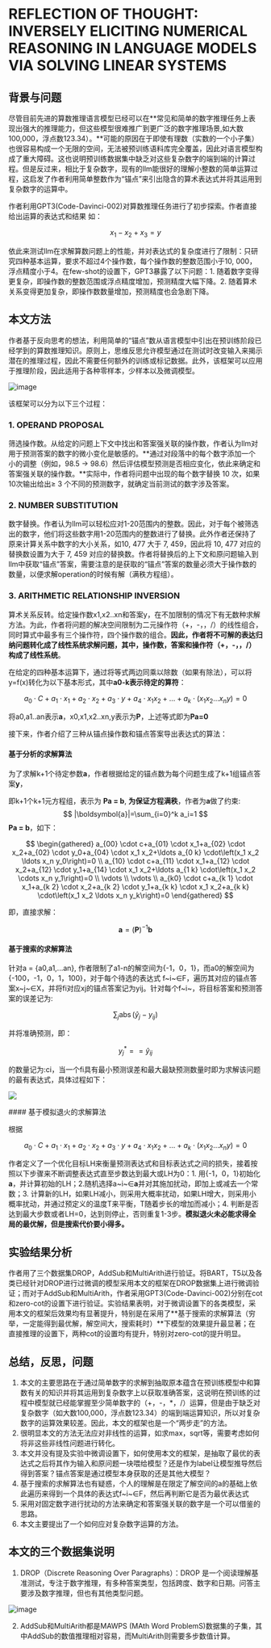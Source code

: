 # REFLECTION OF THOUGHT: INVERSELY ELICITING NUMERICAL REASONING IN LANGUAGE MODELS VIA SOLVING LINEAR SYSTEMS

## 背景与问题

尽管目前先进的算数推理语言模型已经可以在**常见和简单的数字推理任务上表现出强大的推理能力，但这些模型很难推广到更广泛的数字推理场景,如大数100,000，浮点数123.34）。**可能的原因在于即使有理数（实数的一个小子集）也很容易构成一个无限的空间，无法被预训练语料库完全覆盖，因此对语言模型构成了重大障碍。这也说明预训练数据集中缺乏对这些复杂数字的端到端的计算过程。但是反过来，相比于复杂数字，现有的llm能很好的理解小整数的简单运算过程，这启发了作者利用简单整数作为“锚点”来引出隐含的算术表达式并将其运用到复杂数字的运算中。

作者利用GPT3(Code-Davinci-002)对算数推理任务进行了初步探索。作者直接给出运算的表达式和结果 如：
					
$$
x_1-x_2+x_3=y
$$

依此来测试llm在求解算数问题上的性能，并对表达式的复杂度进行了限制：只研究四种基本运算，要求不超过4个操作数，每个操作数的整数范围小于10, 000，浮点精度小于4。在few-shot的设置下，GPT3暴露了以下问题：1. 随着数字变得更复杂，即操作数的整数范围或浮点精度增加，预测精度大幅下降。2. 随着算术关系变得更加复杂，即操作数数量增加，预测精度也会急剧下降。

## 本文方法

作者基于反向思考的想法，利用简单的“锚点”数从语言模型中引出在预训练阶段已经学到的算数推理知识。原则上，思维反思允许模型通过在测试时改变输入来揭示潜在的推理过程，因此不需要任何额外的训练或标记数据。此外，该框架可以应用于推理阶段，因此适用于各种零样本，少样本以及微调模型。

![image](assets/image-20231007160040-zdfup45.png)

该框架可以分为以下三个过程：

### 1. OPERAND PROPOSAL

筛选操作数。从给定的问题上下文中找出和答案强关联的操作数，作者认为llm对用于预测答案的数字的微小变化是敏感的。**通过对段落中的每个数字添加一个小的调整（例如，98.5 → 98.6）然后评估模型预测是否相应变化，依此来确定和答案强关联的操作数。**实际中，作者将问题中出现的每个数字替换 10 次，如果10次输出给出≥ 3 个不同的预测数字，就确定当前测试的数字涉及答案。

### 2. NUMBER SUBSTITUTION

数字替换。作者认为llm可以轻松应对1-20范围内的整数。因此，对于每个被筛选出的数字，他们将这些数字用1-20范围内的整数进行了替换。此外作者还保持了原来计算关系中数字的大小关系，如10, 477 大于 7, 459，因此将 10, 477 对应的替换数设置为大于 7, 459 对应的替换数。作者将替换后的上下文和原问题输入到llm中获取“锚点”答案，需要注意的是获取的“锚点”答案的数量必须大于操作数的数量，以便求解operation的时候有解（满秩方程组）。

### 3. ARITHMETIC RELATIONSHIP INVERSION

算术关系反转。给定操作数x1,x2..xn和答案y，在不加限制的情况下有无数种求解方法。为此，作者将问题的解决空间限制为二元操作符（+，-，，/）的线性组合，同时算式中最多有三个操作符，四个操作数的组合。**因此，作者将不可解的表达归纳问题转化成了线性系统求解问题，其中，操作数，答案和操作符（+，-，，/）构成了线性系统**。

在给定的四种基本运算下，通过将等式两边同乘以除数（如果有除法），可以将y=f(x)转化为以下基本形式，其中**a0-k表示待定的算符**：

$$ 
a_0 \cdot C+a_1 \cdot x_1+a_2 \cdot x_2+a_3 \cdot y+a_4 \cdot x_1 x_2+\ldots+a_k \cdot\left(x_1 x_2 \ldots x_n y\right)=0
$$

将a0,a1..an表示**a**，x0,x1,x2..xn,y表示为**P**，上述等式即为**Pa=0**

接下来，作者介绍了三种从锚点操作数和锚点答案导出表达式的算法：

#### 基于分析的求解算法

为了求解k+1个待定参数**a**，作者根据给定的锚点数为每个问题生成了k+1组锚点答案**y**，

即k+1个k+1元方程组，表示为 **Pa = b**, **为保证方程满秩**，作者为**a**做了约束:
$$
|\boldsymbol{a}|=\sum_{i=0}^k a_i=1
$$
**Pa = b**，如下：

$$
\begin{gathered}
a_{00} \cdot c+a_{01} \cdot x_1+a_{02} \cdot x_2+a_{02} \cdot y_0+a_{04} \cdot x_1 x_2+\ldots a_{0 k} \cdot\left(x_1 x_2 \ldots x_n y_0\right)=0 \\
a_{10} \cdot c+a_{11} \cdot x_1+a_{12} \cdot x_2+a_{12} \cdot y_1+a_{14} \cdot x_1 x_2+\ldots a_{1 k} \cdot\left(x_1 x_2 \cdots x_n y_1\right)=0 \\
\vdots \\
\vdots \\
a_{k0} \cdot c+a_{k 1} \cdot x_1+a_{k 2} \cdot x_2+a_{k 2} \cdot y_1+a_{k k} \cdot x_1 x_2+a_{k k} \cdot\left(x_1 x_2 \ldots x_n y_k\right)=0
\end{gathered}
$$

即，直接求解：

$$
\boldsymbol{a}=(\mathbf{P})^{-1} \boldsymbol{b}
$$

#### 基于搜索的求解算法

针对a = {a0,a1,...an}, 作者限制了a1-n的解空间为{-1，0，1}，而a0的解空间为{-100，-1，0，1，100}，对于每个待选的表达式 f~i~∈F，遍历其对应的锚点答案x~j~∈X，并将fi对应xj的锚点答案记为yij。针对每个f~i~，将目标答案和预测答案的误差记为:


$$
\sum_{j}\operatorname{abs}(\hat{y}_{j}-y_{ij})
$$


并将准确预测，即：

$$
y_j^*==\hat{y}_{i j}
$$

的数量记为:ci，当一个fi具有最小预测误差和最大最缺预测数量时即为求解该问题的最有表达式，具体过程如下：
<p><img src="assets/image-20231008125307-it3aue8.png" align="middle" /></p>
#### 基于模拟退火的求解算法

根据

$$ 
a_0 \cdot C+a_1 \cdot x_1+a_2 \cdot x_2+a_3 \cdot y+a_4 \cdot x_1 x_2+\ldots+a_k \cdot\left(x_1 x_2 \ldots x_n y\right)=0
$$

作者定义了一个优化目标LH来衡量预测表达式和目标表达式之间的损失，接着按照以下步骤来不断调整表达式直至步数达到最大或LH为0：1. 用{-1，0，1}初始化**a**，并计算初始的LH；2.随机选择a~i~∈**a**并对其施加扰动，即加上或减去一个常数；3. 计算新的LH，如果LH减小，则采用大概率扰动，如果LH增大，则采用小概率扰动，并通过预定义的温度T来平衡，T随着步长的增加而减小；4. 判断是否达到最大步数或者LH=0，达到则停止，否则重复1-3步。**模拟退火未必能求得全局的最优解，但是搜索代价要小得多。**

## 实验结果分析

作者用了三个数据集DROP，AddSub和MultiArith进行验证。将BART，T5以及各类已经针对DROP进行过微调的模型采用本文的框架在DROP数据集上进行微调验证；而对于AddSub和MultiArith，作者采用GPT3(Code-Davinci-002)分别在cot和zero-cot的设置下进行验证。实验结果表明，对于微调设置下的各类模型，采用本文的框架后效果均有显著提升，特别是在采用了**基于搜索的求解算法（穷举，一定能得到最优解，解空间大，搜索耗时）**下模型的效果提升最显著；在直接推理的设置下，两种cot的设置均有提升，特别对zero-cot的提升明显。

## 总结，反思，问题

1. 本文的主要思路在于通过简单数字的求解到抽取原本蕴含在预训练模型中和算数有关的知识并将其运用到复杂数字上以获取准确答案，这说明在预训练的过程中模型就已经能掌握至少简单数字的（+，-，*，/）运算，但是由于缺乏对复杂数字（如大数100,000，浮点数123.34）的端到端运算知识，所以对复杂数字的运算效果较差。因此，本文的框架也是一个“两步走”的方法。
2. 很明显本文的方法无法应对非线性的运算，如求max，sqrt等，需要考虑如何将非这些非线性问题进行转化。
3. 本文并没有提及实验中微调设置下，如何使用本文的框架，是抽取了最优的表达式之后将其作为输入和原问题一块喂给模型？还是作为label让模型推导然后得到答案？锚点答案是通过模型本身获取的还是其他大模型？
4. 基于搜索的求解算法也有疑惑，个人的理解是在限定了解空间的a的基础上依此遍历来得到一个具体的表达式f~i~∈F，然后再判断它是否为最优表达式
5. 采用对固定数字进行扰动的方法来确定和答案强关联的数字是一个可以借鉴的思路。
6. 本文主要提出了一个如何应对复杂数字运算的方法。

## 本文的三个数据集说明

1. DROP（Discrete Reasoning Over Paragraphs）：DROP 是一个阅读理解基准测试，专注于数字推理，有多种答案类型，包括跨度、数字和日期。问答主要涉及数字推理，但也有其他类型问题。

![image](assets/image-20231008141415-nzu5fxj.png)

2. AddSub和MultiArith都是MAWPS (MAth Word ProblemS)数据集的子集，其中AddSub的数值推理相对容易，而MultiArith则需要多步数值计算。

‍
